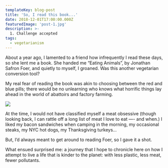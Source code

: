 ```yaml
---
templateKey: blog-post
title: 'So, I read this book...'
date: 2018-12-01T17:00:00.000Z
featuredImage: 'post-1.jpg'
description: >-
  1. Challenge accepted
tags:
  - vegetarianism
---
```


About a year ago, I lamented to a friend how infrequently I read these days, so she lent me a book. She handed me “Eating Animals”, by Jonathan Safron Foer, and quietly to myself, I groaned. Was this another vegetarian conversion tool?

My real fear of reading the book was akin to choosing between the red and blue pills; there would be no unlearning who knows what horrific things lay ahead in the world of abattoirs and factory farming.

![](/img/post-1.jpg)

At the time, I would not have classified myself a meat obsessive (though looking back, I can rattle off a long list of meat I love to eat —- and when.) I liked my bacon sandwiches when camping in the morning, my occasional steaks, my NYC hot dogs, my Thanksgiving turkeys...

But, I’d always meant to get around to reading Foer, so I gave it a shot.

What ensued surprised me: a journey that I hope to chronicle here on how I attempt to live a life that is kinder to the planet: with less plastic, less meat, fewer pollutants.
